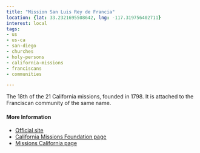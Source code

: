 ```yaml
---
title: "Mission San Luis Rey de Francia"
location: {lat: 33.2321695508642, lng: -117.319756402711}
interest: local
tags:
- us
- us-ca
- san-diego
- churches
- holy-persons
- california-missions
- franciscans
- communities

---
```



The 18th of the 21 California missions, founded in 1798.  It is attached to the Franciscan community of the same name.

#### More Information

* [Official site](https://www.sanluisrey.org/)
* [California Missions Foundation page](https://californiamissionsfoundation.org/mission-san-luis-rey/)
* [Missions California page](https://www.missionscalifornia.com/missions/san-luis-rey-francia/)





